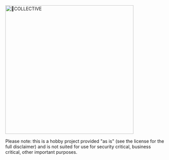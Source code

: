 
<img src="https://github.com/heartcollective/heartcollective/blob/main/src/assets/shared-data/logo.svg?raw=true" alt="💙COLLECTIVE" width="400"/>

Please note: this is a hobby project provided "as is" (see the license for the full disclaimer) and is not suited for use for security critical, business critical, other important purposes.
